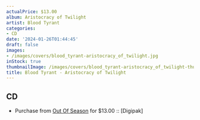 ```yaml
---
actualPrice: $13.00
album: Aristocracy of Twilight
artist: Blood Tyrant
categories:
- CD
date: '2024-01-26T01:44:45'
draft: false
images:
- /images/covers/blood_tyrant-aristocracy_of_twilight.jpg
inStock: true
thumbnailImage: /images/covers/blood_tyrant-aristocracy_of_twilight-thumb.jpg
title: Blood Tyrant - Aristocracy of Twilight
---
```


## CD
* Purchase from [Out Of Season](https://www.outofseasonlabel.com/products/blood-tyrant-aristocracy-of-twilight-cd-digipak) for $13.00 :: [Digipak]
